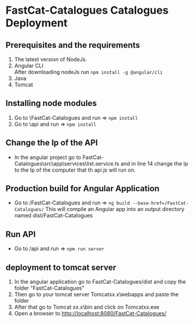 # FastCat-Catalogues Catalogues Deployment

## Prerequisites and the requirements

1. The latest version of NodeJs.
2. Angular CLI  
  After downloading nodeJs run `npm install -g @angular/cli`
3. Java
4. Tomcat

## Installing node modules

1. Go to \FastCat-Catalogues and run => `npm install`
2. Go to \api and run => `npm install`

## Change the Ip of the API

- In the angular project go to FastCat-Catalogues\src\app\services\list.service.ts and in line 14 change the Ip to the Ip of the computer that th api.js will run on.

## Production build for Angular Application

- Go to /FastCat-Catalogues and run => `ng build --base-href=/FastCat-Catalogues/`
This will compile an Angular app into an output directory named dist/FastCat-Catalogues

## Run API

- Go to /api and run => `npm run server`

## deployment to tomcat server

1. In the angular application go to FastCat-Catalogues/dist and copy the folder "FastCat-Catalogues"
2. Then go to your tomcat server Tomcatxx.x\webapps and paste the folder
3. After that go to Tomcat xx.x\bin and click on Tomcatxx.exe
4. Open a browser to <http://localhost:8080/FastCat-Catalogues/>
